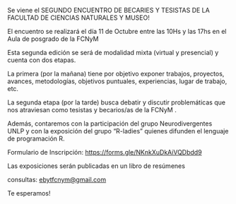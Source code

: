 Se viene el SEGUNDO ENCUENTRO DE BECARIES Y TESISTAS DE LA FACULTAD DE CIENCIAS NATURALES Y MUSEO!

El encuentro se realizará el día 11 de Octubre entre las 10Hs y las 17hs en el Aula de posgrado de la FCNyM

Esta segunda edición se será de modalidad mixta (virtual y presencial) y cuenta con dos etapas.

La primera (por la mañana) tiene por objetivo exponer trabajos, proyectos, avances, metodologías, objetivos puntuales, experiencias, lugar de trabajo, etc.

La segunda etapa (por la tarde) busca debatir y discutir problemáticas que nos atraviesan como tesistas y becarios/as de la FCNyM .

Además, contaremos con la participación del grupo Neurodivergentes UNLP y con la exposición del grupo “R-ladies” quienes difunden el lenguaje de programación R.

Formulario de Inscripción: https://forms.gle/NKnkXuDkAiVQDbdd9

Las exposiciones serán publicadas en un libro de resúmenes

consultas: ebytfcnym@gmail.com 

Te esperamos!
